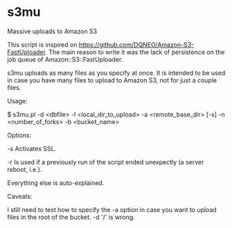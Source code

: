 # s3mu
Massive uploads to Amazon S3

This script is inspired on https://github.com/DQNEO/Amazon-S3-FastUploader. The main reason to write it was the lack of persistence on the job queue of Amazon::S3::FastUploader.

s3mu uploads as many files as you specify at once. It is intended to be used in case you have many files to upload to Amazon S3, not for just a couple files.

Usage:

$ s3mu.pl -d &lt;dbfile&gt; -l &lt;local_dir_to_upload&gt; -a &lt;remote_base_dir&gt; [-s] -n &lt;number_of_forks&gt; -b &lt;bucket_name&gt;

Options:

-s Activates SSL.

-r Is used if a previously run of the script ended unexpectly (a server reboot, i.e.).

Everything else is auto-explained.

Caveats:

I still need to test how to specify the -a option in case you want to upload files in the root of the bucket. -d '/' is wrong.
